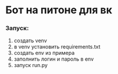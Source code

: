 # Бот на питоне для вк
### Запуск:
1. создать venv 
2. в venv установить requirements.txt
3. создать env из примера
4. заполнить логин и пароль в env
5. запуск run.py
